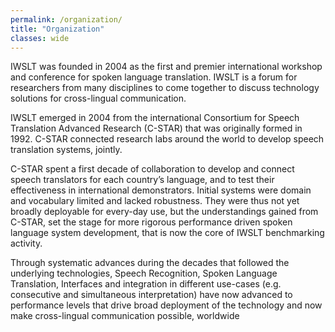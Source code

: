 ```yaml
---
permalink: /organization/
title: "Organization"
classes: wide
---
```


IWSLT was founded in 2004 as the first and premier international workshop and conference for spoken language translation.  IWSLT is a forum for researchers from many disciplines to come together to discuss technology solutions for cross-lingual communication.  

IWSLT emerged in 2004 from the international Consortium for Speech Translation Advanced Research (C-STAR) that was originally formed in 1992.  C-STAR connected research labs around the world to develop speech translation systems, jointly.  

C-STAR spent a first decade of collaboration to develop and connect speech translators for each country’s language, and to test their effectiveness in international demonstrators.  Initial systems were domain and vocabulary limited and lacked robustness.  They were thus not yet broadly deployable for every-day use, but the understandings gained from C-STAR, set the stage for more rigorous performance driven spoken language system development, that is now the core of IWSLT benchmarking activity.  

Through systematic advances during the decades that followed the underlying technologies, Speech Recognition, Spoken Language Translation, Interfaces and integration in different use-cases (e.g. consecutive and simultaneous interpretation) have now advanced to performance levels that drive broad deployment of the technology and now make cross-lingual communication possible, worldwide
